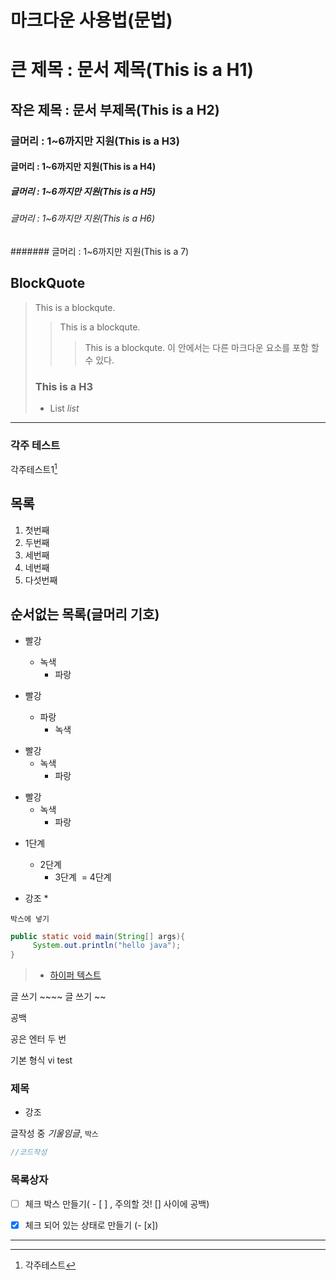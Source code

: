 # 마크다운 사용법(문법)

# 큰 제목 : 문서 제목(This is a H1)
## 작은 제목 : 문서 부제목(This is a H2)
### 글머리 : 1~6까지만 지원(This is a H3)
#### 글머리 : 1~6까지만 지원(This is a H4)
##### 글머리 : 1~6까지만 지원(This is a H5)
###### 글머리 : 1~6까지만 지원(This is a H6)
####### 글머리 : 1~6까지만 지원(This is a 7)

## BlockQuote
> This is a blockqute.
>> This is a blockqute.
>>> This is a blockqute.
     이 안에서는 다른 마크다운 요소를 포함 할 수 있다.
> ### This is a H3
> * List
> *list*



---

### 각주 테스트

각주테스트1[^1]





## 목록

1. 첫번째
2. 두번째
3. 세번째
4. 네번째
5. 다섯번째

## 순서없는 목록(글머리 기호)
* 빨강
  * 녹색
    * 파랑

* 빨강
  * 파랑
    * 녹색

+ 빨강
  + 녹색
    + 파랑

- 빨강
  - 녹색
    - 파랑

* 1단계
    - 2단계
    	+ 3단계
        ​    = 4단계
    
* 강조 *

``박스에 넣기``
```java
public static void main(String[] args){
     System.out.println("hello java");
}
```

> - [하이퍼 텍스트](www.naver.com)

글 쓰기 ~~~~ 
글 쓰기 ~~

공백

공은 엔터 두 번

기본 형식
vi test

### 제목
* 강조

글작성 중 *기울임글*, ``박스``
```java
//코드작성
```



### 목록상자

- [ ] 체크 박스 만들기( - [ ] , 주의할 것! [] 사이에 공백)
- [x] 체크 되어 있는 상태로 만들기 (- [x])



---

[^1]: 각주테스트

 